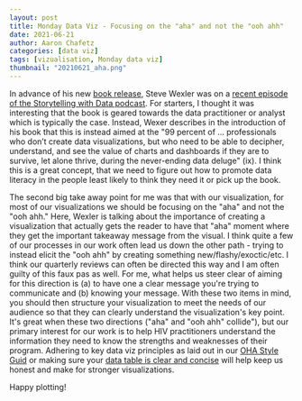 ```yaml
---
layout: post
title: Monday Data Viz - Focusing on the "aha" and not the "ooh ahh"
date: 2021-06-21
author: Aaron Chafetz
categories: [data viz]
tags: [vizualisation, Monday data viz]
thumbnail: "20210621_aha.png"
---
```


In advance of his new [book release](https://amzn.to/32yQf2p), Steve Wexler was on a [recent episode of the Storytelling with Data podcast](https://podcasts.apple.com/us/podcast/storytelling-with-data-the-big-picture-with-steve-wexler/id1318029970?i=1000522208092). For starters, I thought it was interesting that the book is geared towards the data practitioner or analyst which is typically the case. Instead, Wexer describes in the introduction of his book that this is instead aimed at the "99 percent of ... professionals who don’t create data visualizations, but who need to be able to decipher, understand, and see the value of charts and dashboards if they are to survive, let alone thrive, during the never-ending data deluge" (ix). I think this is a great concept, that we need to figure out how to promote data literacy in the people least likely to think they need it or pick up the book. 

The second big take away point for me was that with our visualization, for most of our visualizations we should be focusing on the "aha" and not the "ooh ahh." Here, Wexler is talking about the importance of creating a visualization that actually gets the reader to have that "aha" moment where they get the important takeaway message from the visual. I think quite a few of our processes in our work often lead us down the other path - trying to instead elicit the "ooh ahh" by creating something new/flashy/exoctic/etc. I think our quarterly reviews can often be directed this way and I am often guilty of this faux pas as well. For me, what helps us steer clear of aiming for this direction is (a) to have one a clear message you're trying to communicate and (b) knowing your message. With these two items in mind, you should then structure your visualization to meet the needs of our audience so that they can clearly understand the visualization's key point. It's great when these two directions ("aha" and "ooh ahh" collide"), but our primary interest for our work is to help HIV practitioners understand the information they need to know the strengths and weaknesses of their program. Adhering to key data viz principles as laid out in our [OHA Style Guid](https://issuu.com/achafetz/docs/oha_styleguide) or making sure your [data table is clear and concise](https://www.cambridge.org/core/journals/journal-of-benefit-cost-analysis/article/abs/ten-guidelines-for-better-tables/74C6FD9FEB12038A52A95B9FBCA05A12) will help keep us honest and make for stronger visualizations.

Happy plotting!